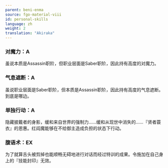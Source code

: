 ```yaml
---
parent: beni-enma
source: fgo-material-viii
id: personal-skills
language: zh
weight: 2
translation: "Akiraka"
---
```


### 对魔力：A

虽说本质是Assassin职阶，但职业层面是Saber职阶，因此持有高度的对魔力。

### 气息遮断：A

虽说职业层面是Saber职阶，但本质是Assassin职阶，因此持有高度的气息遮断。到底是哪边。

### 单独行动：A

隐藏披戴者的身影，缓和来自世界的强制力……缓和从现世中消失的……『贤者蓑衣』的恩惠。红阎魔能够在不给御主造成负担的状态下行动。

### 腹语术：EX

为了就算舌头被剪掉也能顺畅无碍地进行对话而经过特训的成果。令施加在自己身上的『技能封印』无效。
